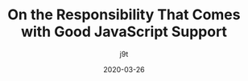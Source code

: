 ---
author: j9t
date: 2020-03-26
permalink: false
tags:
  - javascript
  - support
target_url: https://meiert.com/en/blog/responsible-javascript/
title: On the Responsibility That Comes with Good JavaScript Support
---